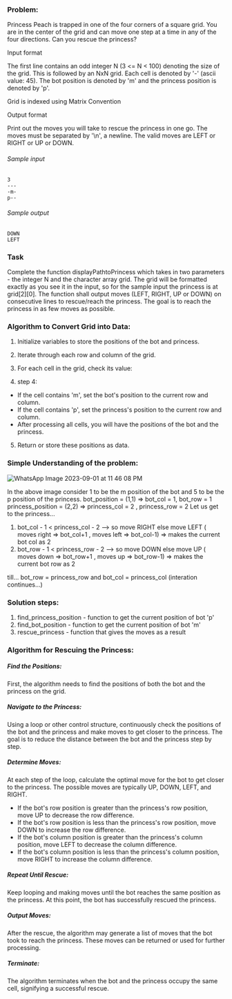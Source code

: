 ### Problem: 
Princess Peach is trapped in one of the four corners of a square grid. You are in the center of the grid and can move one step at a time in any of the four directions. Can you rescue the princess?

Input format

The first line contains an odd integer N (3 <= N < 100) denoting the size of the grid. This is followed by an NxN grid. Each cell is denoted by '-' (ascii value: 45). The bot position is denoted by 'm' and the princess position is denoted by 'p'.

Grid is indexed using Matrix Convention

Output format

Print out the moves you will take to rescue the princess in one go. The moves must be separated by '\n', a newline. The valid moves are LEFT or RIGHT or UP or DOWN.

###### Sample input
```
3
---
-m-
p--
```
###### Sample output

```
DOWN
LEFT
```

### Task

Complete the function displayPathtoPrincess which takes in two parameters - the integer N and the character array grid. The grid will be formatted exactly as you see it in the input, so for the sample input the princess is at grid[2][0]. The function shall output moves (LEFT, RIGHT, UP or DOWN) on consecutive lines to rescue/reach the princess. The goal is to reach the princess in as few moves as possible.

### Algorithm to Convert Grid into Data:

1. Initialize variables to store the positions of the bot and princess.

2. Iterate through each row and column of the grid.

3. For each cell in the grid, check its value:

4. step 4: 
* If the cell contains 'm', set the bot's position to the current row and column.
* If the cell contains 'p', set the princess's position to the current row and column.
* After processing all cells, you will have the positions of the bot and the princess.

5. Return or store these positions as data.


### Simple Understanding of the problem:

![WhatsApp Image 2023-09-01 at 11 46 08 PM](https://github.com/Jeru-John/ML-case-studies/assets/141055457/3290b5b4-e5b0-4e5e-ac24-2efb044347ec)

In the above image consider 1 to be the m position of the bot and 5 to be the p position of the princess.
bot_position = (1,1) => bot_col = 1, bot_row = 1
princess_position = (2,2) => princess_col = 2 , princess_row = 2
Let us get to the princess...
1. bot_col - 1 < princess_col - 2 --> so move RIGHT else move LEFT ( moves right => bot_col+1 , moves left => bot_col-1)  => makes the current bot col as 2
2. bot_row - 1 < princess_row - 2 --> so move DOWN else move UP ( moves down => bot_row+1 , moves up => bot_row-1) => makes the current bot row as 2

till... bot_row = princess_row and bot_col = princess_col (interation continues...)

### Solution steps: 

1. find_princess_position - function to get the current position of bot 'p'
2. find_bot_position - function to get the current position of bot 'm'
3. rescue_princess - function that gives the moves as a result

### Algorithm for Rescuing the Princess:

##### Find the Positions: 
First, the algorithm needs to find the positions of both the bot and the princess on the grid.

##### Navigate to the Princess: 
Using a loop or other control structure, continuously check the positions of the bot and the princess and make moves to get closer to the princess. The goal is to reduce the distance between the bot and the princess step by step.

##### Determine Moves: 
At each step of the loop, calculate the optimal move for the bot to get closer to the princess. The possible moves are typically UP, DOWN, LEFT, and RIGHT.

* If the bot's row position is greater than the princess's row position, move UP to decrease the row difference.
* If the bot's row position is less than the princess's row position, move DOWN to increase the row difference.
* If the bot's column position is greater than the princess's column position, move LEFT to decrease the column difference.
* If the bot's column position is less than the princess's column position, move RIGHT to increase the column difference.

##### Repeat Until Rescue: 
Keep looping and making moves until the bot reaches the same position as the princess. At this point, the bot has successfully rescued the princess.

##### Output Moves: 
After the rescue, the algorithm may generate a list of moves that the bot took to reach the princess. These moves can be returned or used for further processing.

##### Terminate: 
The algorithm terminates when the bot and the princess occupy the same cell, signifying a successful rescue.



